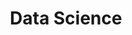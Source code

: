 ---
# Featured tags need to have either the `list` or `grid` layout (PRO only).
layout: list

# The title of the tag's page.
title: Data Science

# The name of the tag, used in a post's front matter (e.g. tags: [<slug>]).
slug: Data Science

# (Optional) Write a short (~150 characters) description of this featured tag.
description: >
  Anything and everything related to Data Science!S

# (Optional) You can disable grouping posts by date.
# no_groups: true

# Exclude this example category from the sitemap.
# DON'T USE THIS SETTING IN YOUR CATEGORIES!
# sitemap: False
---